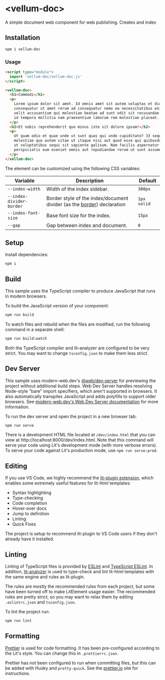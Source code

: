 # \<vellum-doc>

A simple document web component for web publishing. Creates and index

## Installation

```bash
npm i vellum-doc
```

### Usage

```html
<script type="module">
  import 'vellum-doc/vellum-doc.js'
</script>

<vellum-doc>
  <h1>Commodi</h1>
  <p>
    Lorem ipsum dolor sit amet. Id omnis amet sit autem voluptas et dicta
    consequatur ut amet rerum ad consequatur nemo ea necessitatibus enim. Aut
    velit accusantium qui molestiae beatae ad sunt odit sit recusandae sapiente
    id tempora mollitia nam praesentium laborum rem molestiae placeat.
  </p>
  <h2>Et nobis reprehenderit quo minus iste sit dolore ipsam!</h2>
  <p>
    Ut quam odio et quae unde ut sunt quas qui unde cupiditate? 33 sequi
    molestiae quo autem vitae ut itaque nisi aut quod esse qui quibusdam labore
    ut voluptatibus sequi sit sapiente galisum. Nam facilis aspernatur et eius
    perspiciatis eum eveniet omnis aut repudiandae rerum ut sunt assumenda?
  </p>
</vellum-doc>
```

The element can be customized using the following CSS variables:

| Variable                 | Description                                                  | Default     |
| ------------------------ | ------------------------------------------------------------ | ----------- |
| `--index-width`          | Width of the index sidebar.                                  | `300px`     |
| `--index-divider-border` | Border style of the index/document divider (as the [border](https://developer.mozilla.org/en-US/docs/Web/CSS/border)) declaration | `1px solid` |
| `--index-font-size`      | Base font size for the index.                                | `15px`      |
| `--gap`                  | Gap between index and document.                              | `0`         |

## Setup

Install dependencies:

```bash
npm i
```

## Build

This sample uses the TypeScript compiler to produce JavaScript that runs in
modern browsers.

To build the JavaScript version of your component:

```bash
npm run build
```

To watch files and rebuild when the files are modified, run the following
command in a separate shell:

```bash
npm run build:watch
```

Both the TypeScript compiler and lit-analyzer are configured to be very strict.
You may want to change `tsconfig.json` to make them less strict.

## Dev Server

This sample uses modern-web.dev's
[@web/dev-server](https://www.npmjs.com/package/@web/dev-server) for previewing
the project without additional build steps. Web Dev Server handles resolving
Node-style "bare" import specifiers, which aren't supported in browsers. It also
automatically transpiles JavaScript and adds polyfills to support older
browsers. See
[modern-web.dev's Web Dev Server documentation](https://modern-web.dev/docs/dev-server/overview/)
for more information.

To run the dev server and open the project in a new browser tab:

```bash
npm run serve
```

There is a development HTML file located at `/dev/index.html` that you can view
at http://localhost:8000/dev/index.html. Note that this command will serve your
code using Lit's development mode (with more verbose errors). To serve your code
against Lit's production mode, use `npm run serve:prod`.

## Editing

If you use VS Code, we highly recommend the
[lit-plugin extension](https://marketplace.visualstudio.com/items?itemName=runem.lit-plugin),
which enables some extremely useful features for lit-html templates:

- Syntax highlighting
- Type-checking
- Code completion
- Hover-over docs
- Jump to definition
- Linting
- Quick Fixes

The project is setup to recommend lit-plugin to VS Code users if they don't
already have it installed.

## Linting

Linting of TypeScript files is provided by [ESLint](eslint.org) and
[TypeScript ESLint](https://github.com/typescript-eslint/typescript-eslint). In
addition, [lit-analyzer](https://www.npmjs.com/package/lit-analyzer) is used to
type-check and lint lit-html templates with the same engine and rules as
lit-plugin.

The rules are mostly the recommended rules from each project, but some have been
turned off to make LitElement usage easier. The recommended rules are pretty
strict, so you may want to relax them by editing `.eslintrc.json` and
`tsconfig.json`.

To lint the project run:

```bash
npm run lint
```

## Formatting

[Prettier](https://prettier.io/) is used for code formatting. It has been
pre-configured according to the Lit's style. You can change this in
`.prettierrc.json`.

Prettier has not been configured to run when committing files, but this can be
added with Husky and `pretty-quick`. See the [prettier.io](https://prettier.io/)
site for instructions.
